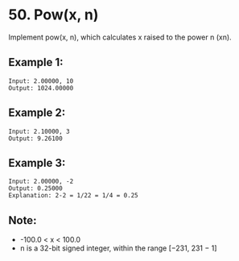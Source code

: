 # 50. Pow(x, n)

Implement pow(x, n), which calculates x raised to the power n (xn).

## Example 1:

```
Input: 2.00000, 10
Output: 1024.00000
```

## Example 2:

```
Input: 2.10000, 3
Output: 9.26100
```

## Example 3:

```
Input: 2.00000, -2
Output: 0.25000
Explanation: 2-2 = 1/22 = 1/4 = 0.25
```

## Note:

* -100.0 < x < 100.0
* n is a 32-bit signed integer, within the range [−231, 231 − 1]